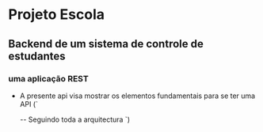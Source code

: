 # Projeto Escola

## Backend de um sistema de controle de estudantes

### uma aplicação REST

- A presente api visa mostrar os elementos fundamentais para se ter uma API (`

  -- Seguindo toda a arquitectura
  `)
